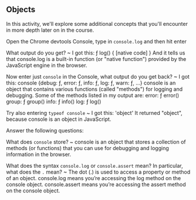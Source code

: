 ## Objects

In this activity, we'll explore some additional concepts that you'll encounter in more depth later on in the course.

Open the Chrome devtools Console, type in `console.log` and then hit enter

What output do you get?
~ I got this: ƒ log() { [native code] }
And it tells us that console.log is a built-in function (or "native function") provided by the JavaScript engine in the browser.

Now enter just `console` in the Console, what output do you get back?
~ I got this: console {debug: ƒ, error: ƒ, info: ƒ, log: ƒ, warn: ƒ, …}
console is an object that contains various functions (called "methods") for logging and debugging.
Some of the methods listed in my output are:
error: ƒ error()
group: ƒ group()
info: ƒ info()
log: ƒ log()

Try also entering `typeof console`
~ I got this: 'object'
It returned "object", because console is an object in JavaScript.

Answer the following questions:

What does `console` store?
~ console is an object that stores a collection of methods (or functions) that you can use for debugging and logging information in the browser.

What does the syntax `console.log` or `console.assert` mean? In particular, what does the `.` mean?
~ The dot (.) is used to access a property or method of an object.
console.log means you’re accessing the log method on the console object.
console.assert means you’re accessing the assert method on the console object.
